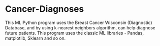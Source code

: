 # Cancer-Diagnoses
This ML Python program uses the Breast Cancer Wisconsin (Diagnostic) Database, and by using k-nearest neighbors algorithm, can help diagnose future patients. This program uses the classic ML libraries - Pandas, matplotlib, Sklearn and so on.
